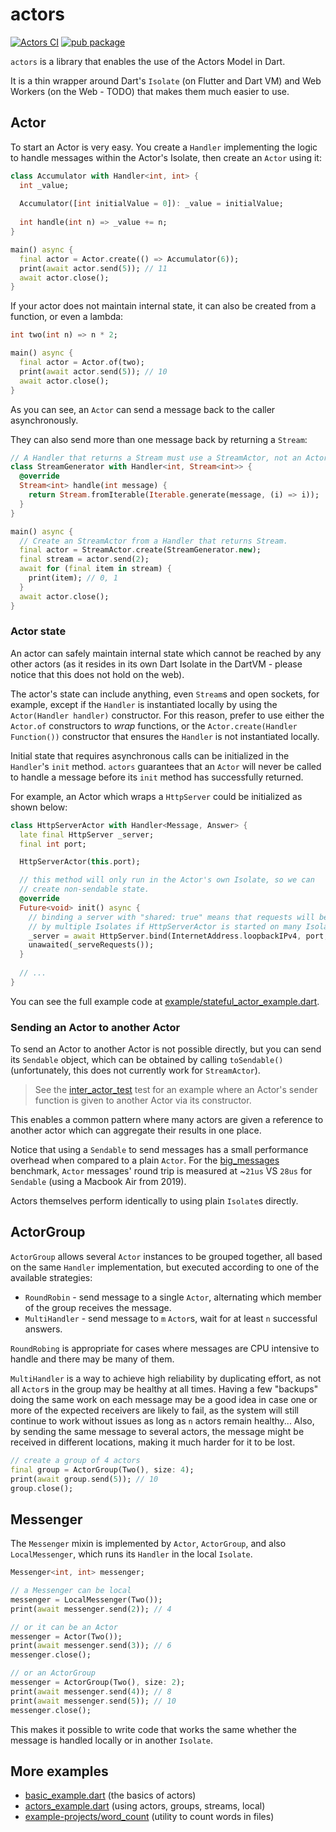 # actors

[![Actors CI](https://github.com/renatoathaydes/actors/workflows/Actors%20Multiplatform%20Build%20and%20Tests/badge.svg)](https://github.com/renatoathaydes/actors/actions)
[![pub package](https://img.shields.io/pub/v/actors)](https://pub.dev/packages/actors)

`actors` is a library that enables the use of the Actors Model in Dart.

It is a thin wrapper around Dart's `Isolate` (on Flutter and Dart VM)
and Web Workers (on the Web - TODO) that makes them much easier to use.

## Actor

To start an Actor is very easy. You create a `Handler` implementing the logic to handle messages within the
Actor's Isolate, then create an `Actor` using it:

```dart
class Accumulator with Handler<int, int> {
  int _value;
  
  Accumulator([int initialValue = 0]): _value = initialValue;
  
  int handle(int n) => _value += n;
}

main() async {
  final actor = Actor.create(() => Accumulator(6));
  print(await actor.send(5)); // 11
  await actor.close();
}
```

If your actor does not maintain internal state, it can also be created from a function, or even a lambda:

```dart
int two(int n) => n * 2;

main() async {
  final actor = Actor.of(two);
  print(await actor.send(5)); // 10
  await actor.close();
}
```

As you can see, an `Actor` can send a message back to the caller asynchronously.

They can also send more than one message back by returning a `Stream`:

```dart
// A Handler that returns a Stream must use a StreamActor, not an Actor.
class StreamGenerator with Handler<int, Stream<int>> {
  @override
  Stream<int> handle(int message) {
    return Stream.fromIterable(Iterable.generate(message, (i) => i));
  }
}

main() async {
  // Create an StreamActor from a Handler that returns Stream.
  final actor = StreamActor.create(StreamGenerator.new);
  final stream = actor.send(2);
  await for (final item in stream) {
    print(item); // 0, 1
  }
  await actor.close();
}
```

### Actor state

An actor can safely maintain internal state which cannot be reached by any other actors (as it resides in its own Dart
Isolate
in the DartVM - please notice that this does not hold on the web).

The actor's state can include anything, even `Stream`s and open sockets, for example, except if the `Handler` is
instantiated locally by using the `Actor(Handler handler)` constructor. For this reason, prefer to use either the
`Actor.of` constructors to _wrap_ functions, or the `Actor.create(Handler Function())` constructor that ensures the
`Handler` is not instantiated locally.

Initial state that requires asynchronous calls can be initialized in the `Handler`'s `init` method. `actors` guarantees
that an `Actor` will never be called to handle a message before its `init` method has successfully returned.

For example, an Actor which wraps a `HttpServer` could be initialized as shown below:

```dart
class HttpServerActor with Handler<Message, Answer> {
  late final HttpServer _server;
  final int port;

  HttpServerActor(this.port);

  // this method will only run in the Actor's own Isolate, so we can
  // create non-sendable state.
  @override
  Future<void> init() async {
    // binding a server with "shared: true" means that requests will be handled
    // by multiple Isolates if HttpServerActor is started on many Isolates (see ActorGroup). 
    _server = await HttpServer.bind(InternetAddress.loopbackIPv4, port, shared: true);
    unawaited(_serveRequests());
  }
  
  // ...
}
```

You can see the full example code at [example/stateful_actor_example.dart](example/stateful_actor_example.dart).

### Sending an Actor to another Actor

To send an Actor to another Actor is not possible directly, but you can send its `Sendable` object, which can be
obtained by calling `toSendable()` (unfortunately, this does not currently work for `StreamActor`).

> See the [inter_actor_test](test/inter_actor_test.dart) test for an example where an Actor's sender function
> is given to another Actor via its constructor.

This enables a common pattern where many actors are given a reference to another actor which can aggregate their
results in one place.

Notice that using a `Sendable` to send messages has a small performance overhead when compared to a plain `Actor`.
For the [big_messages](benchmark/big_messages.dart) benchmark, `Actor` messages' round trip is measured at
~`21us` VS `28us` for `Sendable` (using a Macbook Air from 2019).

Actors themselves perform identically to using plain `Isolate`s directly.

## ActorGroup

`ActorGroup` allows several `Actor` instances to be grouped together, all based on the same `Handler` implementation,
but executed according to one of the available strategies:

* `RoundRobin` - send message to a single `Actor`, alternating which member of the group receives the message.
* `MultiHandler` - send message to `m` `Actor`s, wait for at least `n` successful answers.

`RoundRobing` is appropriate for cases where messages are CPU intensive to handle and there may be many of them.

`MultiHandler` is a way to achieve high reliability by duplicating effort, as not all `Actor`s in the group may
be healthy at all times. Having a few "backups" doing the same work on each message may be a good idea in case one or
more of the expected receivers are likely to fail, as the system will still continue to work without issues as long as
`n` actors remain healthy... Also, by sending the same message to several actors, the message might be received in
 different locations, making it much harder for it to be lost.

```dart
// create a group of 4 actors
final group = ActorGroup(Two(), size: 4);
print(await group.send(5)); // 10
group.close();
```

## Messenger

The `Messenger` mixin is implemented by `Actor`, `ActorGroup`, and also `LocalMessenger`, which runs its `Handler`
in the local `Isolate`.

```dart
Messenger<int, int> messenger;

// a Messenger can be local
messenger = LocalMessenger(Two());
print(await messenger.send(2)); // 4

// or it can be an Actor
messenger = Actor(Two());
print(await messenger.send(3)); // 6
messenger.close();

// or an ActorGroup
messenger = ActorGroup(Two(), size: 2);
print(await messenger.send(4)); // 8
print(await messenger.send(5)); // 10
messenger.close();
```

This makes it possible to write code that works the same whether the message is handled locally or in another `Isolate`.

## More examples

* [basic_example.dart](example/basic_example.dart) (the basics of actors)
* [actors_example.dart](example/actors_example.dart) (using actors, groups, streams, local)
* [example-projects/word_count](example-projects/word_count) (utility to count words in files)
